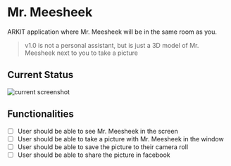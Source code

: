 # Mr. Meesheek

ARKIT application where Mr. Meesheek will be in the same room as you.

> v1.0 is not a personal assistant, but is just a 3D model of Mr. Meesheek next to you to take a picture

## Current Status
![current screenshot](img/current.png)

## Functionalities
- [ ] User should be able to see Mr. Meesheek in the screen
- [ ] User should be able to take a picture with Mr. Meesheek in the window
- [ ] User should be able to save the picture to their camera roll
- [ ] User should be able to share the picture in facebook
